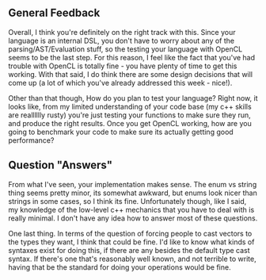 ## General Feedback

Overall, I think you're definitely on the right track with this. Since your language is an internal DSL, you don't have to worry about any of the parsing/AST/Evaluation stuff, so the testing your language with OpenCL seems to be the last step. For this reason, I feel like the fact that you've had trouble with OpenCL is totally fine - you have plenty of time to get this working. With that said, I do think there are some design decisions that will come up (a lot of which you've already addressed this week - nice!).

Other than that though, How do you plan to test your language? Right now, it looks like, from my limited understanding of your code base (my c++ skills are realllllly rusty) you're just testing your functions to make sure they run, and produce the right results. Once you get OpenCL working, how are you going to benchmark your code to make sure its actually getting good performance?  

## Question "Answers"

From what I've seen, your implementation makes sense. The enum vs string thing seems pretty minor, its somewhat awkward, but enums look nicer than strings in some cases, so I think its fine. Unfortunately though, like I said, my knowledge of the low-level c++ mechanics that you have to deal with is really minimal. I don't have any idea how to answer most of these questions. 

One last thing. In terms of the question of forcing people to cast vectors to the types they want, I think that could be fine. I'd like to know what kinds of syntaxes exist for doing this, if there are any besides the default type cast syntax. If there's one that's reasonably well known, and not terrible to write, having that be the standard for doing your operations would be fine. 